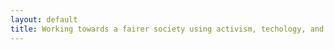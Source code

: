 ```yaml
---
layout: default
title: Working towards a fairer society using activism, techology, and research.
---
```

